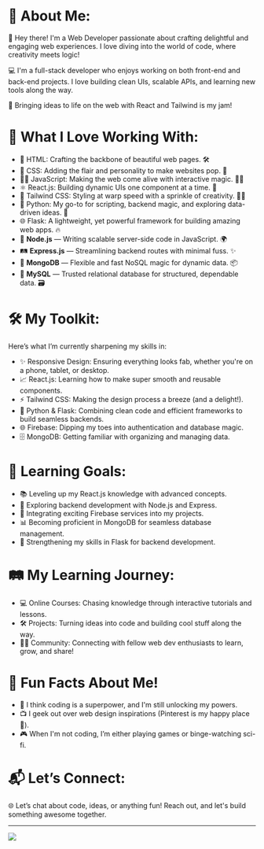# 💫 About Me:
🌟 Hey there! I'm a Web Developer passionate about crafting delightful and engaging web experiences. I love diving into the world of code, where creativity meets logic!

💻 I'm a full-stack developer who enjoys working on both front-end and back-end projects.
I love building clean UIs, scalable APIs, and learning new tools along the way.

🎨 Bringing ideas to life on the web with React and Tailwind is my jam!

# 🌈 What I Love Working With:
- 👾 HTML: Crafting the backbone of beautiful web pages. 🛠️
- 🎨 CSS: Adding the flair and personality to make websites pop. 💅
- 🤹‍♂️ JavaScript: Making the web come alive with interactive magic. 🎩✨
- ⚛️ React.js: Building dynamic UIs one component at a time. 🧩
- 🎀 Tailwind CSS: Styling at warp speed with a sprinkle of creativity. 🚀🎨
- 🐍 Python: My go-to for scripting, backend magic, and exploring data-driven ideas. 🧪
- 🌐 Flask: A lightweight, yet powerful framework for building amazing web apps. 🔥
- 🌲 **Node.js** — Writing scalable server-side code in JavaScript. 🌍  
- 🛤️ **Express.js** — Streamlining backend routes with minimal fuss. ✨  
- 🍃 **MongoDB** — Flexible and fast NoSQL magic for dynamic data. 📦  
- 🐬 **MySQL** — Trusted relational database for structured, dependable data. 🗃️

# 🛠️ My Toolkit:
Here’s what I’m currently sharpening my skills in:
- ✨ Responsive Design: Ensuring everything looks fab, whether you're on a phone, tablet, or desktop.
- 📈 React.js: Learning how to make super smooth and reusable components.
- ⚡ Tailwind CSS: Making the design process a breeze (and a delight!).
- 🐍 Python & Flask: Combining clean code and efficient frameworks to build seamless backends.
- 🌐 Firebase: Dipping my toes into authentication and database magic.
- 🗄️ MongoDB: Getting familiar with organizing and managing data.

# 🚀 Learning Goals:
- 📚 Leveling up my React.js knowledge with advanced concepts.
- 🤝 Exploring backend development with Node.js and Express.
- 🔗 Integrating exciting Firebase services into my projects.
- 📊 Becoming proficient in MongoDB for seamless database management.
- 🚀 Strengthening my skills in Flask for backend development.

# 🛤️ My Learning Journey:
- 💻 Online Courses: Chasing knowledge through interactive tutorials and lessons.
- 🛠️ Projects: Turning ideas into code and building cool stuff along the way.
- 👨‍💻 Community: Connecting with fellow web dev enthusiasts to learn, grow, and share!

# 🎉 Fun Facts About Me!
- 🌟 I think coding is a superpower, and I'm still unlocking my powers.
- 📺 I geek out over web design inspirations (Pinterest is my happy place 🎨).
- 🎮 When I'm not coding, I’m either playing games or binge-watching sci-fi.

# 📬 Let’s Connect:
🌐 Let’s chat about code, ideas, or anything fun! Reach out, and let's build something awesome together.

---
[![](https://visitcount.itsvg.in/api?id=kratikakg&icon=2&color=5)](https://visitcount.itsvg.in)

